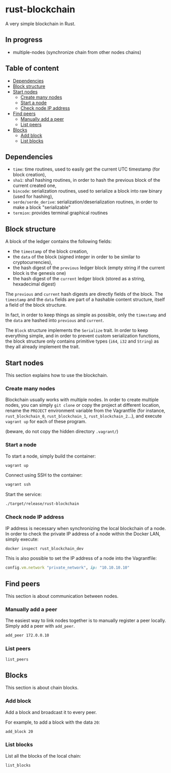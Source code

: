 # rust-blockchain

A very simple blockchain in Rust.

## In progress

 * multiple-nodes (synchronize chain from other nodes chains)

## Table of content

 * [Dependencies](#dependencies)
 * [Block structure](#block-structure)
 * [Start nodes](#start-nodes)
    - [Create many nodes](#create-many-nodes)
    - [Start a node](#start-a-node)
    - [Check node IP address](#check-node-ip-address)
 * [Find peers](#find-peers)
    - [Manually add a peer](#manually-add-a-peer)
    - [List peers](#list-peers)
 * [Blocks](#blocks)
    - [Add block](#add-block)
    - [List blocks](#list-blocks)

## Dependencies

 * `time`: time routines, used to easily get the current UTC timestamp (for block creation),
 * `sha1`: sha1 hashing routines, in order to hash the previous block of the current created one,
 * `bincode`: serialization routines, used to serialize a block into raw binary (used for hashing),
 * `serde/serde_derive`: serialization/deserialization routines, in order to make a block "serializable"
 * `termion`: provides terminal graphical routines

## Block structure

A block of the ledger contains the following fields:
 * the `timestamp` of the block creation,
 * the `data` of the block (signed integer in order to be similar to cryptocurrencies),
 * the hash digest of the `previous` ledger block (empty string if the current block is the genesis one)
 * the hash digest of the `current` ledger block (stored as a string, hexadecimal digest)

The `previous` and `current` hash digests are directly fields of the block.
The `timestamp` and the `data` fields are part of a hashable content structure,
itself a field of the block structure.

In fact, in order to keep things as simple as possible, only the `timestamp` and
the `data` are hashed into `previous` and `current`.

The `Block` structure implements the `Serialize` trait. In order to keep everything simple,
and in order to prevent custom serialization functions, the block structure only contains
primitive types (`i64`, `i32` and `String`) as they all already implement the trait.

## Start nodes

This section explains how to use the blockchain.

### Create many nodes

Blockchain usually works with multiple nodes. In order to create multiple nodes,
you can simply `git clone` or copy the project at different location,
rename the `PROJECT` environment variable from the Vagrantfile
(for instance, `rust_blockchain_0`, `rust_blockchain_1`, `rust_blockchain_2`...),
and execute `vagrant up` for each of these program.

(beware, do not copy the hidden directory `.vagrant/`)

### Start a node

To start a node, simply build the container:

```sh
vagrant up
```

Connect using SSH to the container:

```sh
vagrant ssh
```

Start the service:

```sh
./target/release/rust-blockchain
```

### Check node IP address

IP address is necessary when synchronizing the local blockchain of a node.
In order to check the private IP address of a node within the Docker LAN,
simply execute:

```sh
docker inspect rust_blockchain_dev
```

This is also possible to set the IP address of a node into the Vagrantfile:

```ruby
config.vm.network "private_network", ip: "10.10.10.10"
```

## Find peers

This section is about communication between nodes.

### Manually add a peer

The easiest way to link nodes together is to manually register a peer locally.
Simply add a peer with `add_peer`.

```sh
add_peer 172.0.0.10
```

### List peers

```sh
list_peers
```

## Blocks

This section is about chain blocks.

### Add block

Add a block and broadcast it to every peer.

For example, to add a block with the data `20`:

```sh
add_block 20
```

### List blocks

List all the blocks of the local chain:

```sh
list_blocks
```
